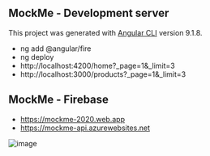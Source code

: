 ## MockMe - Development server

This project was generated with [Angular CLI](https://github.com/angular/angular-cli) version 9.1.8.

- ng add @angular/fire
- ng deploy
- http://localhost:4200/home?_page=1&_limit=3
- http://localhost:3000/products?_page=1&_limit=3

## MockMe - Firebase

- https://mockme-2020.web.app
- https://mockme-api.azurewebsites.net

![image](https://user-images.githubusercontent.com/30820950/85117210-dd254300-b261-11ea-94a5-ee55ff02fd1f.png)
